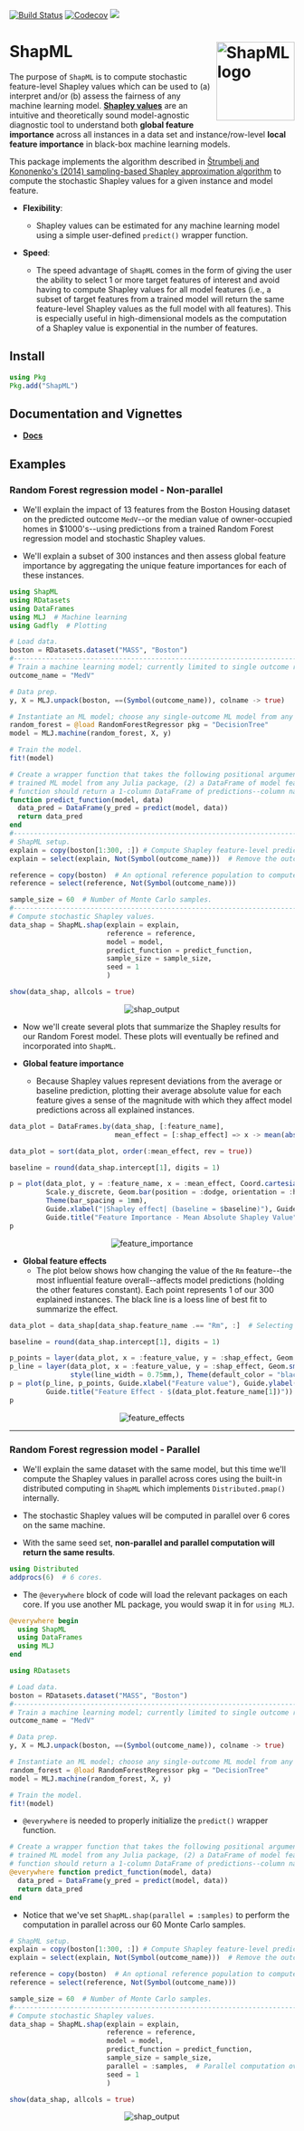 [![Build Status](https://travis-ci.org/nredell/ShapML.jl.svg?branch=master)](https://travis-ci.org/nredell/ShapML.jl)
[![Codecov](https://codecov.io/gh/nredell/ShapML.jl/branch/master/graph/badge.svg)](https://codecov.io/gh/nredell/ShapML.jl)
[![](https://img.shields.io/badge/docs-dev-blue.svg)](https://nredell.github.io/ShapML.jl/dev)

# ShapML <img src="./tools/ShapML_logo.png" alt="ShapML logo" align="right" height="138.5" style="display: inline-block;">

The purpose of `ShapML` is to compute stochastic feature-level Shapley values which
can be used to (a) interpret and/or (b) assess the fairness of any machine learning model.
**[Shapley values](https://christophm.github.io/interpretable-ml-book/shapley.html)**
are an intuitive and theoretically sound model-agnostic diagnostic tool to understand both **global feature importance** across all instances in a data set and instance/row-level **local feature importance** in black-box machine learning models.

This package implements the algorithm described in
[Štrumbelj and Kononenko's (2014) sampling-based Shapley approximation algorithm](https://link.springer.com/article/10.1007%2Fs10115-013-0679-x)
to compute the stochastic Shapley values for a given instance and model feature.

* **Flexibility**:
    + Shapley values can be estimated for any machine learning model using a simple user-defined `predict()` wrapper function.

* **Speed**:
    + The speed advantage of `ShapML` comes in the form of giving the user the ability to select 1 or more target features of interest and avoid having to compute Shapley values for all model features (i.e., a subset of target features from a trained model will return the same feature-level Shapley values as the full model with all features). This is especially useful in high-dimensional models as the computation of a Shapley value is exponential in the number of features.


## Install

``` julia
using Pkg
Pkg.add("ShapML")
```


## Documentation and Vignettes

* **[Docs](https://nredell.github.io/ShapML.jl/dev/)**


## Examples

### Random Forest regression model - Non-parallel

* We'll explain the impact of 13 features from the Boston Housing dataset on the
predicted outcome `MedV`--or the median value of owner-occupied homes in $1000's--using predictions
from a trained Random Forest regression model and stochastic Shapley values.

* We'll explain a subset of 300 instances and then assess global feature importance
by aggregating the unique feature importances for each of these instances.

``` julia
using ShapML
using RDatasets
using DataFrames
using MLJ  # Machine learning
using Gadfly  # Plotting

# Load data.
boston = RDatasets.dataset("MASS", "Boston")
#------------------------------------------------------------------------------
# Train a machine learning model; currently limited to single outcome regression and binary classification.
outcome_name = "MedV"

# Data prep.
y, X = MLJ.unpack(boston, ==(Symbol(outcome_name)), colname -> true)

# Instantiate an ML model; choose any single-outcome ML model from any package.
random_forest = @load RandomForestRegressor pkg = "DecisionTree"
model = MLJ.machine(random_forest, X, y)

# Train the model.
fit!(model)

# Create a wrapper function that takes the following positional arguments: (1) a
# trained ML model from any Julia package, (2) a DataFrame of model features. The
# function should return a 1-column DataFrame of predictions--column names do not matter.
function predict_function(model, data)
  data_pred = DataFrame(y_pred = predict(model, data))
  return data_pred
end
#------------------------------------------------------------------------------
# ShapML setup.
explain = copy(boston[1:300, :]) # Compute Shapley feature-level predictions for 300 instances.
explain = select(explain, Not(Symbol(outcome_name)))  # Remove the outcome column.

reference = copy(boston)  # An optional reference population to compute the baseline prediction.
reference = select(reference, Not(Symbol(outcome_name)))

sample_size = 60  # Number of Monte Carlo samples.
#------------------------------------------------------------------------------
# Compute stochastic Shapley values.
data_shap = ShapML.shap(explain = explain,
                        reference = reference,
                        model = model,
                        predict_function = predict_function,
                        sample_size = sample_size,
                        seed = 1
                        )

show(data_shap, allcols = true)
```
<p align="center">
    <img src="./tools/shap_output.PNG" alt="shap_output">
</p>

* Now we'll create several plots that summarize the Shapley results for our Random Forest model.
These plots will eventually be refined and incorporated into `ShapML`.

* **Global feature importance**
    + Because Shapley values represent deviations from the average or baseline prediction,
    plotting their average absolute value for each feature gives a sense of the magnitude with which
    they affect model predictions across all explained instances.

``` julia
data_plot = DataFrames.by(data_shap, [:feature_name],
                          mean_effect = [:shap_effect] => x -> mean(abs.(x.shap_effect)))

data_plot = sort(data_plot, order(:mean_effect, rev = true))

baseline = round(data_shap.intercept[1], digits = 1)

p = plot(data_plot, y = :feature_name, x = :mean_effect, Coord.cartesian(yflip = true),
         Scale.y_discrete, Geom.bar(position = :dodge, orientation = :horizontal),
         Theme(bar_spacing = 1mm),
         Guide.xlabel("|Shapley effect| (baseline = $baseline)"), Guide.ylabel(nothing),
         Guide.title("Feature Importance - Mean Absolute Shapley Value"))
p
```
<p align="center">
    <img src="./tools/feature_importance_example.png" alt="feature_importance">
</p>


* **Global feature effects**
    + The plot below shows how changing the value of the `Rm` feature--the most influential feature overall--affects
    model predictions (holding the other features constant). Each point represents 1 of our 300 explained instances.
    The black line is a loess line of best fit to summarize the effect.

``` julia
data_plot = data_shap[data_shap.feature_name .== "Rm", :]  # Selecting 1 feature for ease of plotting.

baseline = round(data_shap.intercept[1], digits = 1)

p_points = layer(data_plot, x = :feature_value, y = :shap_effect, Geom.point())
p_line = layer(data_plot, x = :feature_value, y = :shap_effect, Geom.smooth(method = :loess, smoothing = 0.5),
               style(line_width = 0.75mm,), Theme(default_color = "black"))
p = plot(p_line, p_points, Guide.xlabel("Feature value"), Guide.ylabel("Shapley effect (baseline = $baseline)"),
         Guide.title("Feature Effect - $(data_plot.feature_name[1])"))
p
```
<p align="center">
    <img src="./tools/feature_effects.png" alt="feature_effects">
</p>

***

### Random Forest regression model - Parallel

* We'll explain the same dataset with the same model, but this time we'll compute
the Shapley values in parallel across cores using the built-in distributed computing
in `ShapML` which implements `Distributed.pmap()` internally.

* The stochastic Shapley values will be computed in parallel over 6 cores on the same machine.

* With the same seed set, **non-parallel and parallel computation will return the same results**.

``` julia
using Distributed
addprocs(6)  # 6 cores.
```

* The `@everywhere` block of code will load the relevant packages on each core. If
you use another ML package, you would swap it in for `using MLJ`.

``` julia
@everywhere begin
  using ShapML
  using DataFrames
  using MLJ
end
```

``` julia
using RDatasets

# Load data.
boston = RDatasets.dataset("MASS", "Boston")
#------------------------------------------------------------------------------
# Train a machine learning model; currently limited to single outcome regression and binary classification.
outcome_name = "MedV"

# Data prep.
y, X = MLJ.unpack(boston, ==(Symbol(outcome_name)), colname -> true)

# Instantiate an ML model; choose any single-outcome ML model from any package.
random_forest = @load RandomForestRegressor pkg = "DecisionTree"
model = MLJ.machine(random_forest, X, y)

# Train the model.
fit!(model)
```

* `@everywhere` is needed to properly initialize the `predict()` wrapper function.

``` julia
# Create a wrapper function that takes the following positional arguments: (1) a
# trained ML model from any Julia package, (2) a DataFrame of model features. The
# function should return a 1-column DataFrame of predictions--column names do not matter.
@everywhere function predict_function(model, data)
  data_pred = DataFrame(y_pred = predict(model, data))
  return data_pred
end
```

* Notice that we've set `ShapML.shap(parallel = :samples)` to perform the computation
in parallel across our 60 Monte Carlo samples.

``` julia
# ShapML setup.
explain = copy(boston[1:300, :]) # Compute Shapley feature-level predictions for 300 instances.
explain = select(explain, Not(Symbol(outcome_name)))  # Remove the outcome column.

reference = copy(boston)  # An optional reference population to compute the baseline prediction.
reference = select(reference, Not(Symbol(outcome_name)))

sample_size = 60  # Number of Monte Carlo samples.
#------------------------------------------------------------------------------
# Compute stochastic Shapley values.
data_shap = ShapML.shap(explain = explain,
                        reference = reference,
                        model = model,
                        predict_function = predict_function,
                        sample_size = sample_size,
                        parallel = :samples,  # Parallel computation over "sample_size".
                        seed = 1
                        )

show(data_shap, allcols = true)
```
<p align="center">
    <img src="./tools/shap_output.PNG" alt="shap_output">
</p>
